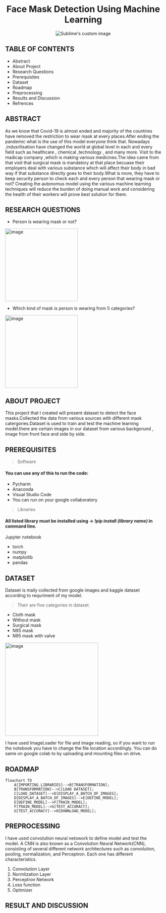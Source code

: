 <h1 align="center"  >Face Mask Detection Using Machine Learning</h1>

<p align="center">
  <img src="https://5.imimg.com/data5/PI/FD/NK/SELLER-5866466/images-500x500.jpg" alt="Sublime's custom image"/>
</p>


 ## TABLE OF CONTENTS
 
- Abstract 
- About Project
- Research Questions
- Prerequisites
- Dataset
- Roadmap
- Preprocessing
- Results and Discussion
- Refrences

 ## ABSTRACT
As we know that Covid-19 is almost ended and majority of the countries have removed the restriction to wear mask at every places.After ending the pandemic what is the use of this model everyone think that. Nowadays ,indusrilisation have changed the world at global level in each and every field such as healthcare , chemical ,technology , and many more. Visit to the madicap company ,which is making various medicines.The idea came from that visit that surgical mask is mandatory at that place becuase their employers deal with various substance which will affect their body in bad way if that substance directly goes to their body.What is more, they have to keep security person to check each and every person that wearing mask or not? Creating the autonomus model using the various machine learning techniques will reduce the burden of doing manual work and considering the health of their workers will prove best solution for them.


 ## RESEARCH QUESTIONS
 - Person is wearing mask or not?
<img width="234" alt="image" src="https://static.vecteezy.com/system/resources/thumbnails/002/311/476/small/no-entry-without-a-face-mask-wear-face-mask-right-and-wrong-wearing-a-mask-illustration-in-a-flat-style-vector.jpg">

 - Which kind of mask is person is wearing from 5 categories?
 <img width="234" alt="image" src="https://user-images.githubusercontent.com/83024113/181513129-a6b4546f-6709-4ff2-a37d-41e3308fb334.png">

 
 ## ABOUT PROJECT
This project that I created will present dataset to detect the face masks.Collected the data from various sources with different mask catergories.Dataset is used to train and test the machine learning model.there are certain images in our dataset from various backgorund , image from front face and side by side.



 ## PREREQUISITES
 >Software
  #### You can use any of this to run the code:

- Pycharm
- Anaconda
- Visual Studio Code
- You can run on your google collaboratory

>Libraries
#### All listed library must be installed using -> ***!pip install (library name)***  in command line.
Jupyter notebook
- torch
- numpy
- matplotlib
- pandas

## DATASET

Dataset is maily collected from google images and kaggle dataset according to requriment of my model.
>Their are five categories in dataset.
- Cloth mask
- Without mask
- Surgical mask
- N95 mask
- N95 mask with valve

<img width="300" alt="image" src="https://user-images.githubusercontent.com/83024113/181511386-58fed343-cb19-4141-9074-7e913461c756.png">

I have used ImageLoader for file and image reading, so if you want to run the notebook you have to change the file location accordingly. You can do same on google colab to by uploading and mounting files on drive.

## ROADMAP
```mermaid
flowchart TD
    A[IMPORTING_LIBRARIES]-->B[TRANSFORMATION];
    B[TRANSFORMATION]-->C[LOAD DATASET];
    C[LOAD_DATASET]-->D[DISPLAY_A_BATCH_OF_IMAGES];
    D[DISPLAY_A_BATCH_OF_IMAGES]-->E[DEFINE_MODEL];
    E[DEFINE_MODEL]-->F[TRAIN_MODEL];
    F[TRAIN_MODEL]-->G[TEST_ACCURACY];
    G[TEST_ACCURACY]-->H[DOWNLOAD_MODEL];
```
## PREPROCESSING
I have used convolution neural netowork to define model and test the model.
A CNN is also known as a Convolution Neural Network(CNN), consisting of several different network architectures such as convolution, pooling, normalization, and Perceptron. Each one has different characteristics. 
1. Convolution Layer
2. Normlization Layer
3. Perceptron Network
4. Loss function
5. Optimizer

## RESULT AND DISCUSSION




       
       
       
 
